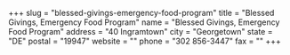+++
slug = "blessed-givings-emergency-food-program"
title = "Blessed Givings, Emergency Food Program"
name = "Blessed Givings, Emergency Food Program"
address = "40 Ingramtown"
city = "Georgetown"
state = "DE"
postal = "19947"
website = ""
phone = "302 856-3447"
fax = ""
+++
